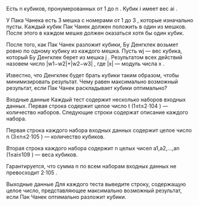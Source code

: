 ﻿Есть n
 кубиков, пронумерованных от 1
 до n
. Кубик i
 имеет вес ai
.

У Пака Чанека есть 3
 мешка с номерами от 1
 до 3
, которые изначально пусты. Каждый кубик Пак Чанек должен положить в один из мешков. После этого в каждом мешке должен оказаться хотя бы один кубик.

После того, как Пак Чанек разложит кубики, Бу Денгклек возьмет ровно по одному кубику из каждого мешка. Пусть wj
 — вес кубика, который Бу Денгклек берет из мешка j
. Результатом всех действий назовем число |w1−w2|+|w2−w3|
, где |x|
 — модуль числа x
.

Известно, что Денгклек будет брать кубики таким образом, чтобы минимизировать результат. Чему равен максимально возможный результат, если Пак Чанек раскладывает кубики оптимально?

Входные данные
Каждый тест содержит несколько наборов входных данных. Первая строка содержит целое число t
 (1≤t≤2⋅104
) — количество наборов. Следующие строки содержат описание каждого набора.

Первая строка каждого набора входных данных содержит целое число n
 (3≤n≤2⋅105
) — количество кубиков.

Вторая строка каждого набора содержит n
 целых чисел a1,a2,…,an
 (1≤ai≤109
) — веса кубиков.

Гарантируется, что сумма n
 по всем наборам входных данных не превосходит 2⋅105
.

Выходные данные
Для каждого теста выведите строку, содержащую целое число, представляющее максимально возможный результат, если Пак Чанек оптимально разложит кубики.